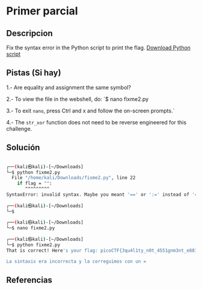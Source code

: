 # Primer parcial 

## Descripcion

Fix the syntax error in the Python script to print the flag. [Download Python script](https://artifacts.picoctf.net/c/65/fixme2.py)

## Pistas (Si hay)

1.- Are equality and assignment the same symbol?

2.- To view the file in the webshell, do: `$ nano fixme2.py

3.- To exit `nano`, press Ctrl and x and follow the on-screen prompts.`

4.- The `str_xor` function does not need to be reverse engineered for this challenge.

## Solución

``` Bash

┌──(kali㉿kali)-[~/Downloads]
└─$ python fixme2.py
  File "/home/kali/Downloads/fixme2.py", line 22
    if flag = "":
       ^^^^^^^^^
SyntaxError: invalid syntax. Maybe you meant '==' or ':=' instead of '='?
                                                                             
┌──(kali㉿kali)-[~/Downloads]
└─$ 
                                                                             
┌──(kali㉿kali)-[~/Downloads]
└─$ nano fixme2.py  
                                                                             
┌──(kali㉿kali)-[~/Downloads]
└─$ python fixme2.py
That is correct! Here's your flag: picoCTF{3qu4l1ty_n0t_4551gnm3nt_e8814d03}

La sintaxis era incorrecta y la correguimos con un =

```

## Referencias